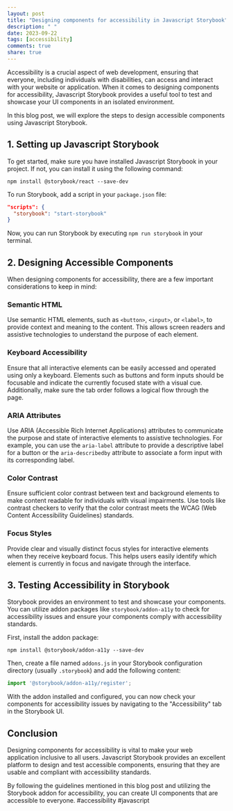 ```yaml
---
layout: post
title: "Designing components for accessibility in Javascript Storybook"
description: " "
date: 2023-09-22
tags: [accessibility]
comments: true
share: true
---
```


Accessibility is a crucial aspect of web development, ensuring that everyone, including individuals with disabilities, can access and interact with your website or application. When it comes to designing components for accessibility, Javascript Storybook provides a useful tool to test and showcase your UI components in an isolated environment.

In this blog post, we will explore the steps to design accessible components using Javascript Storybook. 

## 1. Setting up Javascript Storybook

To get started, make sure you have installed Javascript Storybook in your project. If not, you can install it using the following command:

```
npm install @storybook/react --save-dev
```

To run Storybook, add a script in your `package.json` file:

```json
"scripts": {
  "storybook": "start-storybook"
}
```

Now, you can run Storybook by executing `npm run storybook` in your terminal.

## 2. Designing Accessible Components

When designing components for accessibility, there are a few important considerations to keep in mind:

### Semantic HTML

Use semantic HTML elements, such as `<button>`, `<input>`, or `<label>`, to provide context and meaning to the content. This allows screen readers and assistive technologies to understand the purpose of each element.

### Keyboard Accessibility

Ensure that all interactive elements can be easily accessed and operated using only a keyboard. Elements such as buttons and form inputs should be focusable and indicate the currently focused state with a visual cue. Additionally, make sure the tab order follows a logical flow through the page.

### ARIA Attributes

Use ARIA (Accessible Rich Internet Applications) attributes to communicate the purpose and state of interactive elements to assistive technologies. For example, you can use the `aria-label` attribute to provide a descriptive label for a button or the `aria-describedby` attribute to associate a form input with its corresponding label.

### Color Contrast

Ensure sufficient color contrast between text and background elements to make content readable for individuals with visual impairments. Use tools like contrast checkers to verify that the color contrast meets the WCAG (Web Content Accessibility Guidelines) standards.

### Focus Styles

Provide clear and visually distinct focus styles for interactive elements when they receive keyboard focus. This helps users easily identify which element is currently in focus and navigate through the interface.

## 3. Testing Accessibility in Storybook

Storybook provides an environment to test and showcase your components. You can utilize addon packages like `storybook/addon-a11y` to check for accessibility issues and ensure your components comply with accessibility standards.

First, install the addon package:

```
npm install @storybook/addon-a11y --save-dev
```

Then, create a file named `addons.js` in your Storybook configuration directory (usually `.storybook`) and add the following content:

```javascript
import '@storybook/addon-a11y/register';
```

With the addon installed and configured, you can now check your components for accessibility issues by navigating to the "Accessibility" tab in the Storybook UI.

## Conclusion

Designing components for accessibility is vital to make your web application inclusive to all users. Javascript Storybook provides an excellent platform to design and test accessible components, ensuring that they are usable and compliant with accessibility standards.

By following the guidelines mentioned in this blog post and utilizing the Storybook addon for accessibility, you can create UI components that are accessible to everyone. #accessibility #javascript